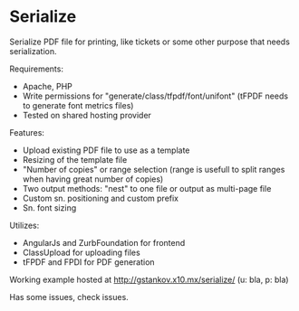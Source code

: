 # Serialize

Serialize PDF file for printing, like tickets or some other purpose that needs serialization.

Requirements:

- Apache, PHP
- Write permissions for "generate/class/tfpdf/font/unifont" (tFPDF needs to generate font metrics files)
- Tested on shared hosting provider

Features:

- Upload existing PDF file to use as a template
- Resizing of the template file
- "Number of copies" or range selection (range is usefull to split ranges when having great number of copies)
- Two output methods: "nest" to one file or output as multi-page file
- Custom sn. positioning and custom prefix
- Sn. font sizing

Utilizes:

- AngularJs and ZurbFoundation for frontend
- ClassUpload for uploading files
- tFPDF and FPDI for PDF generation

Working example hosted at http://gstankov.x10.mx/serialize/ (u: bla, p: bla)

Has some issues, check issues.
